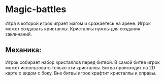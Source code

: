 Magic-battles
=============
Игра в которой игрок играет магом и сражаетесь на арене. Игрок может создавать кристаллы. Кристаллы нужны для создания заклинаний.
## Механика:
Игрок собирает набор кристаллов перед битвой. В самой битве игрок может использовать только эти кристаллы. Битва происходит на 2D карте с видом с боку. Вне битвы игрок крафтит кристаллы и оправы.
